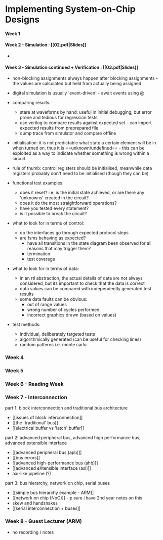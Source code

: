 # Implementing System-on-Chip Designs

#### Week 1

#### Week 2 - Simulation : [[02.pdf|Slides]]
-

#### Week 3 - Simulation continued + Verification : [[03.pdf|Slides]] 
- non-blocking assignments always happen after blocking assignments - the values are calculated but held from actually being assigned
- digital simulation is usually 'event-driven' - await events using @

- comparing results:
	- stare at waveforms by hand: useful in initial debugging, but error prone and tedious for regression tests
	- use verilog to compare results against expected set - can import expected results from preprepared file
	- dump trace from simulator and compare offline
- initialisation: it is not predictable what state a certain element will be in when turned on, thus it is ==unknown/undefined== - this can be exploited as a way to indicate whether something is wrong within a circuit
- rule of thumb: control registers should be initialised, meanwhile data registers probably don't need to be initialised (though they can be)

 - functional test examples:
	 - does it reset? i.e. is the initial state achieved, or are there any 'unknowns' created in the circuit?
	 - does it do the most straightforward operations?
	 - have you tested every statement?
	 - is it possible to break the circuit?
 - what to look for in terms of control:
	 - do the interfaces go through expected protocol steps
	 - are fsms behaving as expected?
		 - have all transitions in the state diagram been observed for all reasons that may trigger them?
		 - termination
		 - test coverage
 - what to look for in terms of data:
	 - in an rtl abstraction, the actual details of data are not always considered, but its important to check that the data is correct
	 - data values can be compared with independently generated test results
	 - some data faults can be obvious:
		 - out of range values
		 - wrong number of cycles performed
		 - incorrect graphics drawn (based on values)
- test methods:
	- individual, deliberately targeted tests
	- algorithmically generated (can be useful for checking lines)
	- random patterns i.e. monte carlo

### Week 4 

### Week 5 

### Week 6 - Reading Week
### Week 7 - Interconnection
part 1: block interconnection and traditional bus architecture
- [[issues of block interconnection]]
- [[the 'traditional' bus]]
- [[electrical buffer vs 'latch' buffer]]

part 2: advanced peripheral bus, advanced high performance bus, advanced extensible interface
- [[advanced peripheral bus (apb)]]
- [[bus errors]]
- [[advanced high-performance bus (ahb)]]
- [[advanced eXtensible interface (axi)]]
- axi-like pipeline (?)

part 3: bus hierarchy, network on chip, serial buses
- [[simple bus hierarchy example - ARM]]
- [[network on chip (NoC)]] - p sure i have 2nd year notes on this
- skew and handshakes
- [[serial interconnection + buses]]
### Week 8 - Guest Lecturer (ARM)
- no recording / notes